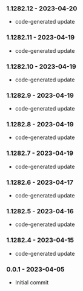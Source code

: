 ### 1.1282.12 - 2023-04-20

- code-generated update

### 1.1282.11 - 2023-04-19

- code-generated update

### 1.1282.10 - 2023-04-19

- code-generated update

### 1.1282.9 - 2023-04-19

- code-generated update

### 1.1282.8 - 2023-04-19

- code-generated update

### 1.1282.7 - 2023-04-19

- code-generated update

### 1.1282.6 - 2023-04-17

- code-generated update

### 1.1282.5 - 2023-04-16

- code-generated update

### 1.1282.4 - 2023-04-15

- code-generated update

### 0.0.1 - 2023-04-05

- Initial commit